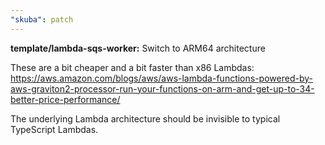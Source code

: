 ```yaml
---
"skuba": patch
---
```


**template/lambda-sqs-worker:** Switch to ARM64 architecture

These are a bit cheaper and a bit faster than x86 Lambdas:
<https://aws.amazon.com/blogs/aws/aws-lambda-functions-powered-by-aws-graviton2-processor-run-your-functions-on-arm-and-get-up-to-34-better-price-performance/>

The underlying Lambda architecture should be invisible to typical TypeScript Lambdas.
